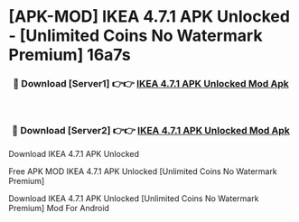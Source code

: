 # [APK-MOD] IKEA 4.7.1 APK Unlocked - [Unlimited Coins No Watermark Premium] 16a7s



<div align="center">
<h3>🔴 Download [Server1] 👉👉 <a href="https://momento.my/?title=IKEA_4.7.1_APK_Unlocked">IKEA 4.7.1 APK Unlocked Mod Apk</a></h3><br>

<h3>🔴 Download [Server2] 👉👉 <a href="https://momento.my/?title=IKEA_4.7.1_APK_Unlocked">IKEA 4.7.1 APK Unlocked Mod Apk</a></h3>
</div>



Download IKEA 4.7.1 APK Unlocked 

Free APK MOD IKEA 4.7.1 APK Unlocked [Unlimited Coins No Watermark Premium]

Download IKEA 4.7.1 APK Unlocked [Unlimited Coins No Watermark Premium] Mod For Android
